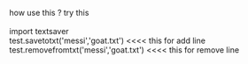 how use this ? try this
<br />
<br />
import textsaver <br />
test.savetotxt('messi','goat.txt')          <<<< this for add line <br />
test.removefromtxt('messi','goat.txt')      <<<< this for remove line

